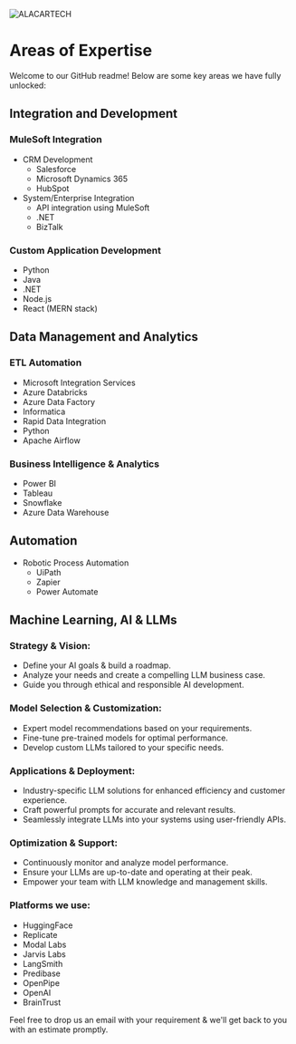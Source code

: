 ![ALACARTECH](https://github.com/Alacartech/.github/assets/93845604/3f054ce3-aa30-46ab-9bb1-de56596aaf32)

# Areas of Expertise

Welcome to our GitHub readme! Below are some key areas we have fully unlocked:

## Integration and Development

### MuleSoft Integration
- CRM Development
  - Salesforce
  - Microsoft Dynamics 365
  - HubSpot
- System/Enterprise Integration
  - API integration using MuleSoft
  - .NET
  - BizTalk

### Custom Application Development
- Python
- Java
- .NET
- Node.js
- React (MERN stack)

## Data Management and Analytics

### ETL Automation
- Microsoft Integration Services
- Azure Databricks
- Azure Data Factory
- Informatica
- Rapid Data Integration
- Python
- Apache Airflow

### Business Intelligence & Analytics
- Power BI
- Tableau
- Snowflake
- Azure Data Warehouse

## Automation

- Robotic Process Automation
  - UiPath
  - Zapier
  - Power Automate

## Machine Learning, AI & LLMs

### Strategy & Vision:

- Define your AI goals & build a roadmap.
- Analyze your needs and create a compelling LLM business case.
- Guide you through ethical and responsible AI development.

### Model Selection & Customization:

- Expert model recommendations based on your requirements.
- Fine-tune pre-trained models for optimal performance.
- Develop custom LLMs tailored to your specific needs.

### Applications & Deployment:

- Industry-specific LLM solutions for enhanced efficiency and customer experience.
- Craft powerful prompts for accurate and relevant results.
- Seamlessly integrate LLMs into your systems using user-friendly APIs.

### Optimization & Support:

- Continuously monitor and analyze model performance.
- Ensure your LLMs are up-to-date and operating at their peak.
- Empower your team with LLM knowledge and management skills. 


### Platforms we use:
- HuggingFace
- Replicate
- Modal Labs
- Jarvis Labs
- LangSmith
- Predibase
- OpenPipe
- OpenAI
- BrainTrust

Feel free to drop us an email with your requirement & we'll get back to you with an estimate promptly.

